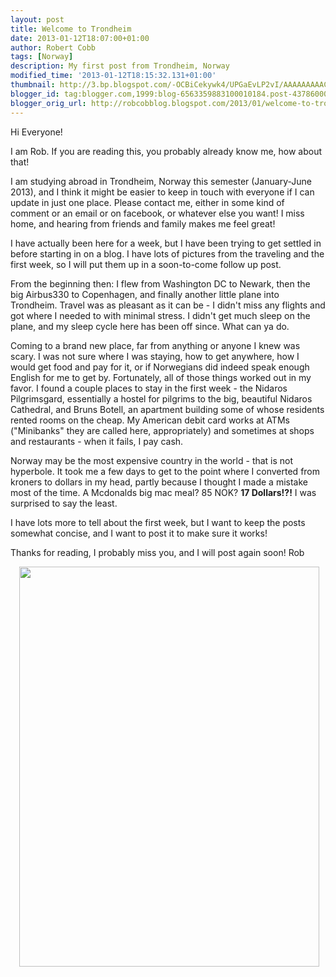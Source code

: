 ```yaml
---
layout: post
title: Welcome to Trondheim
date: 2013-01-12T18:07:00+01:00
author: Robert Cobb
tags: [Norway]
description: My first post from Trondheim, Norway
modified_time: '2013-01-12T18:15:32.131+01:00'
thumbnail: http://3.bp.blogspot.com/-OCBiCekywk4/UPGaEvLP2vI/AAAAAAAAAC0/SmkR3DL-abU/s72-c/2013-01-08+12.46.00.jpg
blogger_id: tag:blogger.com,1999:blog-6563359883100010184.post-4378600072061390866
blogger_orig_url: http://robcobblog.blogspot.com/2013/01/welcome-to-trondheim.html
---
```


Hi Everyone!

I am Rob. If you are reading this, you probably already know me, how about that!

I am studying abroad in Trondheim, Norway this semester (January-June 2013), and I think it might be easier to keep in touch with everyone if I can update in just one place. Please contact me, either in some kind of comment or an email or on facebook, or whatever else you want! I miss home, and hearing from friends and family makes me feel great!

I have actually been here for a week, but I have been trying to get settled in before starting in on a blog. I have lots of pictures from the traveling and the first week, so I will put them up in a soon-to-come follow up post.

From the beginning then:
I flew from Washington DC to Newark, then the big Airbus330 to Copenhagen, and finally another little plane into Trondheim. Travel was as pleasant as it can be - I didn't miss any flights and got where I needed to with minimal stress. I didn't get much sleep on the plane, and my sleep cycle here has been off since. What can ya do.

Coming to a brand new place, far from anything or anyone I knew was scary. I was not sure where I was staying, how to get anywhere, how I would get food and pay for it, or if Norwegians did indeed speak enough English for me to get by. Fortunately, all of those things worked out in my favor. I found a couple places to stay in the first week - the Nidaros Pilgrimsgard, essentially a hostel for pilgrims to the big, beautiful Nidaros Cathedral, and Bruns Botell, an apartment building some of whose residents rented rooms on the cheap. My American debit card works at ATMs ("Minibanks" they are called here, appropriately) and sometimes at shops and restaurants - when it fails, I pay cash.

Norway may be the most expensive country in the world - that is not hyperbole. It took me a few days to get to the point where I converted from kroners to dollars in my head, partly because I thought I made a mistake most of the time. A Mcdonalds big mac meal? 85 NOK? <b>17 Dollars!?!</b> I was surprised to say the least.

I have lots more to tell about the first week, but I want to keep the posts somewhat concise, and I want to post it to make sure it works!

Thanks for reading, I probably miss you, and I will post again soon!
Rob

<div class="separator" style="clear: both; text-align: center;"><a href="http://3.bp.blogspot.com/-OCBiCekywk4/UPGaEvLP2vI/AAAAAAAAAC0/SmkR3DL-abU/s1600/2013-01-08+12.46.00.jpg" imageanchor="1" style="margin-left: 1em; margin-right: 1em;"><img border="0" height="640" src="http://3.bp.blogspot.com/-OCBiCekywk4/UPGaEvLP2vI/AAAAAAAAAC0/SmkR3DL-abU/s640/2013-01-08+12.46.00.jpg" width="480" /></a></div><br />
